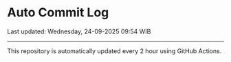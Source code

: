 # Auto Commit Log

Last updated: Wednesday, 24-09-2025 09:54 WIB

---

This repository is automatically updated every 2 hour using GitHub Actions.
